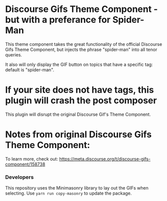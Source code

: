 # Discourse Gifs Theme Component - but with a preferance for Spider-Man

This theme component takes the great functionality of the official Discourse Gifs Theme Component, but injects the phrase "spider-man" into all tenor queries. 

It also will only display the GIF button on topics that have a specific tag: default is "spider-man". 

# If your site does not have tags, this plugin will crash the post composer

This plugin will disrupt the original Discourse Gif's Theme Component.


# Notes from original Discourse Gifs Theme Component:

To learn more, check out: https://meta.discourse.org/t/discourse-gifs-component/158738

### Developers

This repository uses the Minimasonry library to lay out the GIFs when selecting. Use `yarn run copy-masonry` to update the package.
